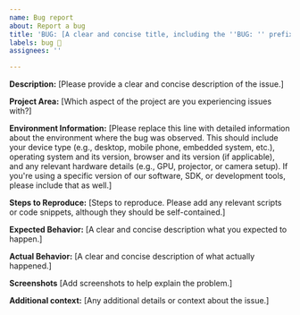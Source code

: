 ```yaml
---
name: Bug report
about: Report a bug
title: 'BUG: [A clear and concise title, including the ''BUG: '' prefix]'
labels: bug 🐞
assignees: ''

---
```

<!-- Thank you for submitting a bug report. Before proceeding with a new issue, please take a moment 
to review the issue tracker for any existing reports related to the same bug. -->

**Description:**
[Please provide a clear and concise description of the issue.]


**Project Area:**
[Which aspect of the project are you experiencing issues with?]


**Environment Information:**
[Please replace this line with detailed information about the environment where the bug was observed. This should
include your device type (e.g., desktop, mobile phone, embedded system, etc.), operating system and its version, 
browser and its version (if applicable), and any relevant hardware details (e.g., GPU, projector, or camera setup). 
If you're using a specific version of our software, SDK, or development tools, please include that as well.]


**Steps to Reproduce:**
[Steps to reproduce. Please add any relevant scripts or code snippets, although they should be self-contained.]


**Expected Behavior:**
[A clear and concise description what you expected to happen.]


**Actual Behavior:**
[A clear and concise description of what actually happened.]


**Screenshots**
[Add screenshots to help explain the problem.]


**Additional context:**
[Any additional details or context about the issue.]

<!-- To help us resolve this bug as quickly as possible, please ensure you have provided enough information for us to
understand and reproduce the issue.

By submitting this bug report, you confirm that all information provided is accurate and truthful to the best of your
knowledge.

Thank you for taking the time to prepare this bug report, your contribution is greatly appreciated! -->
